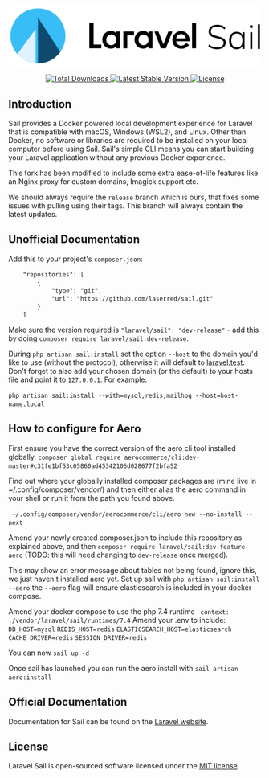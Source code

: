 <p align="center"><img src="https://github.com/laravel/sail/raw/HEAD/art/logo.svg" alt="Logo Laravel Sail"></p>

<p align="center">
    <a href="https://packagist.org/packages/laravel/sail">
        <img src="https://img.shields.io/packagist/dt/laravel/sail" alt="Total Downloads">
    </a>
    <a href="https://packagist.org/packages/laravel/sail">
        <img src="https://img.shields.io/packagist/v/laravel/sail" alt="Latest Stable Version">
    </a>
    <a href="https://packagist.org/packages/laravel/sail">
        <img src="https://img.shields.io/packagist/l/laravel/sail" alt="License">
    </a>
</p>

## Introduction

Sail provides a Docker powered local development experience for Laravel that is compatible with macOS, Windows (WSL2), and Linux. Other than Docker, no software or libraries are required to be installed on your local computer before using Sail. Sail's simple CLI means you can start building your Laravel application without any previous Docker experience.

This fork has been modified to include some extra ease-of-life features like an Nginx proxy for custom domains, Imagick support etc.

We should always require the `release` branch which is ours, that fixes some issues with pulling using their tags. This branch will always contain the latest updates.

## Unofficial Documentation

Add this to your project's `composer.json`:

```
    "repositories": [
        {
            "type": "git",
            "url": "https://github.com/laserred/sail.git"
        }
    ]
```

Make sure the version required is `"laravel/sail": "dev-release"` - add this by doing `composer require laravel/sail:dev-release`.

During `php artisan sail:install` set the option `--host` to the domain you'd like to use (without the protocol), otherwise it will default to [laravel.test](http://laravel.test). Don't forget to also add your chosen domain (or the default) to your hosts file and point it to `127.0.0.1`. For example:

`php artisan sail:install --with=mysql,redis,mailhog --host=host-name.local`

## How to configure for Aero

First ensure you have the correct version of the aero cli tool installed globally.
`composer global require aerocommerce/cli:dev-master#c31fe1bf53c05860ad45342106d028677f2bfa52`

Find out where your globally installed composer packages are (mine live in ~/.config/composer/vendor/) and then either alias the aero command in your shell or run it from the path you found above.

` ~/.config/composer/vendor/aerocommerce/cli/aero new --no-install --next`

Amend your newly created composer.json to include this repository as explained above, and then `composer require laravel/sail:dev-feature-aero` (TODO: this will need changing to `dev-release` once merged).

This may show an error message about tables not being found, ignore this, we just haven't installed aero yet.
Set up sail with `php artisan sail:install --aero` the `--aero` flag will ensure elasticsearch is included in your docker compose.

Amend your docker compose to use the php 7.4 runtime ` context: ./vendor/laravel/sail/runtimes/7.4`
Amend your .env to include:
`DB_HOST=mysql`
`REDIS_HOST=redis`
`ELASTICSEARCH_HOST=elasticsearch`
`CACHE_DRIVER=redis`
`SESSION_DRIVER=redis`

You can now `sail up -d`

Once sail has launched you can run the aero install with `sail artisan aero:install`

## Official Documentation

Documentation for Sail can be found on the [Laravel website](https://laravel.com/docs/sail).

## License

Laravel Sail is open-sourced software licensed under the [MIT license](LICENSE.md).
